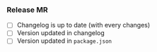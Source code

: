 ### Release MR

* [ ] Changelog is up to date (with every changes)
* [ ] Version updated in changelog
* [ ] Version updated in `package.json`
